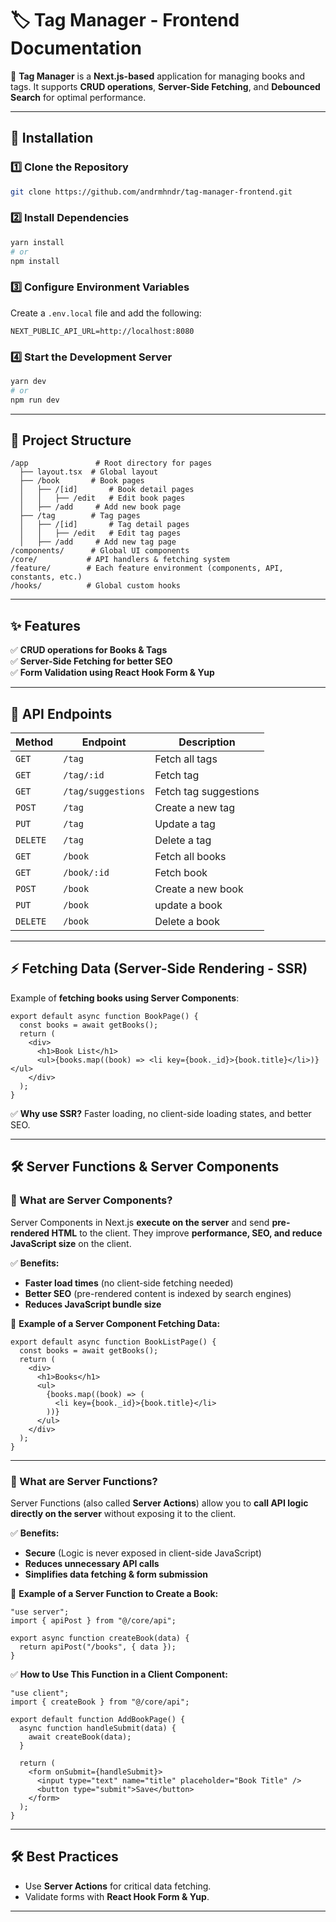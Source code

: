 # 🏷️ Tag Manager - Frontend Documentation

🚀 **Tag Manager** is a **Next.js-based** application for managing books and tags. It supports **CRUD operations**, **Server-Side Fetching**, and **Debounced Search** for optimal performance.

---

## **🔧 Installation**  

### **1️⃣ Clone the Repository**  
```bash
git clone https://github.com/andrmhndr/tag-manager-frontend.git
```

### **2️⃣ Install Dependencies**  
```bash
yarn install
# or
npm install
```

### **3️⃣ Configure Environment Variables**  
Create a `.env.local` file and add the following:  
```env
NEXT_PUBLIC_API_URL=http://localhost:8080
```

### **4️⃣ Start the Development Server**  
```bash
yarn dev
# or
npm run dev
```

---

## **📂 Project Structure**  
```
/app               # Root directory for pages  
  ├── layout.tsx  # Global layout  
  ├── /book       # Book pages  
  │   ├── /[id]       # Book detail pages  
  │   │   ├── /edit   # Edit book pages  
  │   ├── /add     # Add new book page  
  ├── /tag        # Tag pages  
  │   ├── /[id]       # Tag detail pages  
  │   │   ├── /edit   # Edit tag pages  
  │   ├── /add     # Add new tag page  
/components/      # Global UI components  
/core/           # API handlers & fetching system  
/feature/        # Each feature environment (components, API, constants, etc.)  
/hooks/          # Global custom hooks  

```

---

## **✨ Features**  
✅ **CRUD operations for Books & Tags**  
✅ **Server-Side Fetching for better SEO**  
✅ **Form Validation using React Hook Form & Yup**  

---

## **📡 API Endpoints**  
| Method  | Endpoint            | Description                   |  
|---------|---------------------|-------------------------------|  
| `GET`   | `/tag`             | Fetch all tags                 |  
| `GET`   | `/tag/:id`         | Fetch tag                      |  
| `GET`   | `/tag/suggestions` | Fetch tag suggestions          |  
| `POST`  | `/tag`             | Create a new tag               |  
| `PUT`   | `/tag`             | Update a tag                   |  
| `DELETE`| `/tag`             | Delete a tag                   |  
| `GET`   | `/book`            | Fetch all books                |  
| `GET`   | `/book/:id`        | Fetch book                     |  
| `POST`  | `/book`            | Create a new book              |  
| `PUT`   | `/book`            | update a book                  |  
| `DELETE`| `/book`            | Delete a book                  |  

---

## **⚡ Fetching Data (Server-Side Rendering - SSR)**  
Example of **fetching books using Server Components**:  
```tsx
export default async function BookPage() {
  const books = await getBooks();
  return (
    <div>
      <h1>Book List</h1>
      <ul>{books.map((book) => <li key={book._id}>{book.title}</li>)}</ul>
    </div>
  );
}
```
✅ **Why use SSR?** Faster loading, no client-side loading states, and better SEO.  

---

## **🛠 Server Functions & Server Components**

### **🔹 What are Server Components?**
Server Components in Next.js **execute on the server** and send **pre-rendered HTML** to the client. They improve **performance, SEO, and reduce JavaScript size** on the client.

✅ **Benefits:**
- **Faster load times** (no client-side fetching needed)
- **Better SEO** (pre-rendered content is indexed by search engines)
- **Reduces JavaScript bundle size**

📌 **Example of a Server Component Fetching Data:**
```tsx
export default async function BookListPage() {
  const books = await getBooks();
  return (
    <div>
      <h1>Books</h1>
      <ul>
        {books.map((book) => (
          <li key={book._id}>{book.title}</li>
        ))}
      </ul>
    </div>
  );
}
```

---

### **🔹 What are Server Functions?**
Server Functions (also called **Server Actions**) allow you to **call API logic directly on the server** without exposing it to the client.

✅ **Benefits:**
- **Secure** (Logic is never exposed in client-side JavaScript)
- **Reduces unnecessary API calls**
- **Simplifies data fetching & form submission**

📌 **Example of a Server Function to Create a Book:**
```tsx
"use server";
import { apiPost } from "@/core/api";

export async function createBook(data) {
  return apiPost("/books", { data });
}
```

✅ **How to Use This Function in a Client Component:**
```tsx
"use client";
import { createBook } from "@/core/api";

export default function AddBookPage() {
  async function handleSubmit(data) {
    await createBook(data);
  }

  return (
    <form onSubmit={handleSubmit}>
      <input type="text" name="title" placeholder="Book Title" />
      <button type="submit">Save</button>
    </form>
  );
}
```

---

## **🛠 Best Practices**  
- Use **Server Actions** for critical data fetching.  
- Validate forms with **React Hook Form & Yup**.  

---
